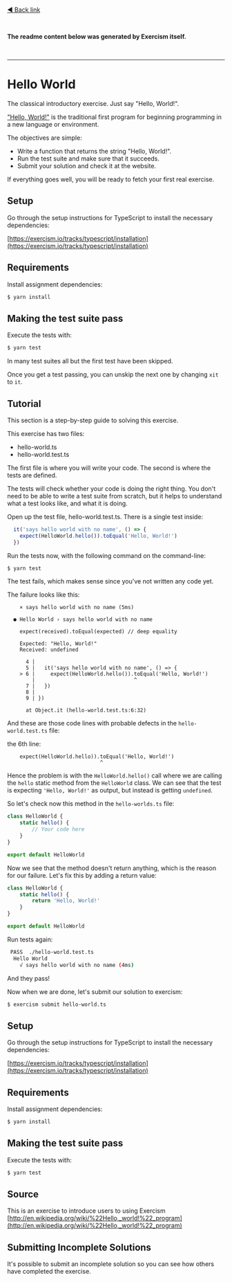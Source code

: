 <br />

[◄ Back link](https://github.com/imtherouser/Studies/tree/master/study-codes/Exercism/#🖖)

<br />

**The readme content below was generated by Exercism itself.**

<br />

---------------------------

# Hello World

The classical introductory exercise. Just say "Hello, World!".

["Hello, World!"](http://en.wikipedia.org/wiki/%22Hello,_world!%22_program) is
the traditional first program for beginning programming in a new language
or environment.

The objectives are simple:

- Write a function that returns the string "Hello, World!".
- Run the test suite and make sure that it succeeds.
- Submit your solution and check it at the website.

If everything goes well, you will be ready to fetch your first real exercise.

## Setup

Go through the setup instructions for TypeScript to
install the necessary dependencies:

[https://exercism.io/tracks/typescript/installation](https://exercism.io/tracks/typescript/installation)

## Requirements

Install assignment dependencies:

```bash
$ yarn install
```

## Making the test suite pass

Execute the tests with:

```bash
$ yarn test
```

In many test suites all but the first test have been skipped.

Once you get a test passing, you can unskip the next one by
changing `xit` to `it`.

## Tutorial

This section is a step-by-step guide to solving this exercise.

This exercise has two files:

- hello-world.ts
- hello-world.test.ts

The first file is where you will write your code.
The second is where the tests are defined.

The tests will check whether your code is doing the right thing.
You don't need to be able to write a test suite from scratch,
but it helps to understand what a test looks like, and what
it is doing.

Open up the test file, hello-world.test.ts.
There is a single test inside:

```typescript
  it('says hello world with no name', () => {
    expect(HelloWorld.hello()).toEqual('Hello, World!')
  })
```


Run the tests now, with the following command on the command-line:

```bash
$ yarn test
```

The test fails, which makes sense since you've not written any code yet.

The failure looks like this:

```
    × says hello world with no name (5ms)

  ● Hello World › says hello world with no name

    expect(received).toEqual(expected) // deep equality

    Expected: "Hello, World!"
    Received: undefined

      4 |
      5 |   it('says hello world with no name', () => {
    > 6 |     expect(HelloWorld.hello()).toEqual('Hello, World!')
        |                                ^
      7 |   })
      8 |
      9 | })

      at Object.it (hello-world.test.ts:6:32)
```

And these are those code lines with probable defects in the `hello-world.test.ts` file:

the 6th line:
```
    expect(HelloWorld.hello)).toEqual('Hello, World!')
                              ^
```


Hence the problem is with the `HelloWorld.hello()` call where we are calling the `hello` static method from the `HelloWorld` class.
We can see that the test is expecting `'Hello, World!'` as output, but instead is getting `undefined`.

So let's check now this method in the `hello-worlds.ts` file:

```typescript
class HelloWorld {
    static hello() {
        // Your code here
    }
}

export default HelloWorld
```

Now we see that the method doesn't return anything, which is the reason for our failure. Let's fix this by adding a return value:

```typescript
class HelloWorld {
    static hello() {
        return 'Hello, World!'
    }
}

export default HelloWorld
```

Run tests again:
```bash
 PASS  ./hello-world.test.ts
  Hello World
    √ says hello world with no name (4ms)
```
And they pass!

Now when we are done, let's submit our solution to exercism:

```bash
$ exercism submit hello-world.ts
```


## Setup

Go through the setup instructions for TypeScript to install the necessary
dependencies:

[https://exercism.io/tracks/typescript/installation](https://exercism.io/tracks/typescript/installation)

## Requirements

Install assignment dependencies:

```bash
$ yarn install
```

## Making the test suite pass

Execute the tests with:

```bash
$ yarn test
```

## Source

This is an exercise to introduce users to using Exercism [http://en.wikipedia.org/wiki/%22Hello,_world!%22_program](http://en.wikipedia.org/wiki/%22Hello,_world!%22_program)

## Submitting Incomplete Solutions

It's possible to submit an incomplete solution so you can see how others have
completed the exercise.
